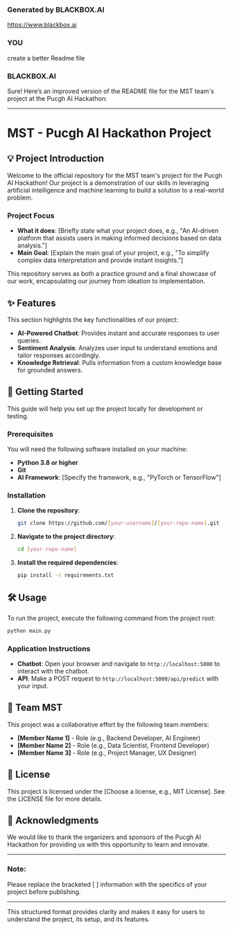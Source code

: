 ### Generated by BLACKBOX.AI
https://www.blackbox.ai
### YOU
create a better Readme file
### BLACKBOX.AI

Sure! Here’s an improved version of the README file for the MST team's project at the Pucgh AI Hackathon:

---

# MST - Pucgh AI Hackathon Project

## 💡 Project Introduction
Welcome to the official repository for the MST team's project for the Pucgh AI Hackathon! Our project is a demonstration of our skills in leveraging artificial intelligence and machine learning to build a solution to a real-world problem.

### Project Focus
- **What it does**: [Briefly state what your project does, e.g., "An AI-driven platform that assists users in making informed decisions based on data analysis."]
- **Main Goal**: [Explain the main goal of your project, e.g., "To simplify complex data interpretation and provide instant insights."]

This repository serves as both a practice ground and a final showcase of our work, encapsulating our journey from ideation to implementation.

## ✨ Features
This section highlights the key functionalities of our project:

- **AI-Powered Chatbot**: Provides instant and accurate responses to user queries.
- **Sentiment Analysis**: Analyzes user input to understand emotions and tailor responses accordingly.
- **Knowledge Retrieval**: Pulls information from a custom knowledge base for grounded answers.

## 🚀 Getting Started
This guide will help you set up the project locally for development or testing.

### Prerequisites
You will need the following software installed on your machine:
- **Python 3.8 or higher**
- **Git**
- **AI Framework**: [Specify the framework, e.g., "PyTorch or TensorFlow"]

### Installation
1. **Clone the repository**:
   ```bash
   git clone https://github.com/[your-username]/[your-repo-name].git
   ```
2. **Navigate to the project directory**:
   ```bash
   cd [your-repo-name]
   ```
3. **Install the required dependencies**:
   ```bash
   pip install -r requirements.txt
   ```

## 🛠️ Usage
To run the project, execute the following command from the project root:
```bash
python main.py
```

### Application Instructions
- **Chatbot**: Open your browser and navigate to `http://localhost:5000` to interact with the chatbot.
- **API**: Make a POST request to `http://localhost:5000/api/predict` with your input.

## 🤝 Team MST
This project was a collaborative effort by the following team members:
- **[Member Name 1]** - Role (e.g., Backend Developer, AI Engineer)
- **[Member Name 2]** - Role (e.g., Data Scientist, Frontend Developer)
- **[Member Name 3]** - Role (e.g., Project Manager, UX Designer)

## 📄 License
This project is licensed under the [Choose a license, e.g., MIT License]. See the LICENSE file for more details.

## 🙏 Acknowledgments
We would like to thank the organizers and sponsors of the Pucgh AI Hackathon for providing us with this opportunity to learn and innovate.

---

### Note:
Please replace the bracketed [ ] information with the specifics of your project before publishing.

--- 

This structured format provides clarity and makes it easy for users to understand the project, its setup, and its features.

